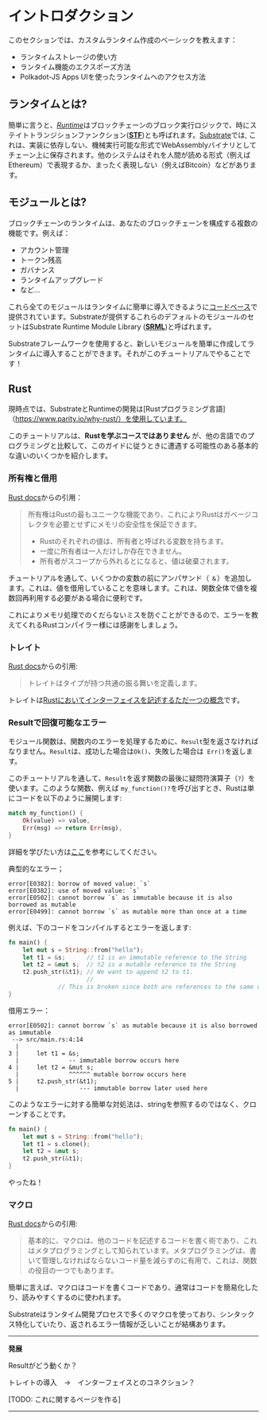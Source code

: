イントロダクション
===

このセクションでは、カスタムランタイム作成のベーシックを教えます：

- ランタイムストレージの使い方
- ランタイム機能のエクスポーズ方法
- Polkadot-JS Apps UIを使ったランタイムへのアクセス方法

## ランタイムとは?

簡単に言うと、[*Runtime*](https://docs.substrate.dev/docs/glossary#section-runtime)はブロックチェーンのブロック実行ロジックで、時にステイトトランジションファンクション([**STF**](https://docs.substrate.dev/docs/glossary#section-stf-state-transition-function-))とも呼ばれます。[Substrate](https://docs.substrate.dev/docs/glossary#section-substrate)では, これは、実装に依存しない、機械実行可能な形式でWebAssemblyバイナリとしてチェーン上に保存されます。他のシステムはそれを人間が読める形式（例えばEthereum）で表現するか、まったく表現しない（例えばBitcoin）などがあります。

## モジュールとは?

ブロックチェーンのランタイムは、あなたのブロックチェーンを構成する複数の機能です。例えば：

- アカウント管理
- トークン残高
- ガバナンス
- ランタイムアップグレード
- など...

これら全てのモジュールはランタイムに簡単に導入できるように[コードベース](
https://github.com/paritytech/substrate/tree/master/srml)で提供されています。Substrateが提供するこれらのデフォルトのモジュールのセットはSubstrate Runtime Module Library ([**SRML**](https://docs.substrate.dev/docs/glossary#section-srml-substrate-runtime-module-library-))と呼ばれます。

Substrateフレームワークを使用すると、新しいモジュールを簡単に作成してランタイムに導入することができます。それがこのチュートリアルでやることです！

## Rust

現時点では、SubstrateとRuntimeの開発は[Rustプログラミング言語]（https://www.parity.io/why-rust/）を使用しています。

このチュートリアルは、**Rustを学ぶコースではありません** が、他の言語でのプログラミングと比較して、このガイドに従うときに遭遇する可能性のある基本的な違いのいくつかを紹介します。

### 所有権と借用

[Rust docs](https://doc.rust-lang.org/book/ownership.html)からの引用：

>所有権はRustの最もユニークな機能であり、これによりRustはガベージコレクタを必要とせずにメモリの安全性を保証できます。
>
>  - Rustのそれぞれの値は、所有者と呼ばれる変数を持ちます。
>  - 一度に所有者は一人だけしか存在できません。
>  - 所有者がスコープから外れるとになると、値は破棄されます。

チュートリアルを通して、いくつかの変数の前にアンパサンド（ `＆`）を追加します。これは、値を借用していることを意味します。これは、関数全体で値を複数回再利用する必要がある場合に便利です。

これによりメモリ処理でのくだらないミスを防ぐことができるので、エラーを教えてくれるRustコンパイラー様には感謝をしましょう。

### トレイト

[Rust docs](https://doc.rust-lang.org/book/traits.html)からの引用:
> トレイトはタイプが持つ共通の振る舞いを定義します。

トレイトは[Rustにおいてインターフェイスを記述するただ一つの概念](https://blog.rust-lang.org/2015/05/11/traits.html)です。

### Resultで回復可能なエラー

モジュール関数は、関数内のエラーを処理するために、`Result`型を返さなければなりません。`Result`は、成功した場合は` Ok() `、失敗した場合は` Err()`を返します。

このチュートリアルを通して、`Result`を返す関数の最後に疑問符演算子（`?`）を使います。このような関数、例えば `my_function()?`を呼び出すとき、Rustは単にコードを以下のように展開します:

```rust
match my_function() {
    Ok(value) => value,
    Err(msg) => return Err(msg),
}
```

詳細を学びたい方は[ここ](https://doc.rust-jp.rs/book/second-edition/ch09-02-recoverable-errors-with-result.html)を参考にしてください。

典型的なエラー；

```
error[E0382]: borrow of moved value: `s`
error[E0382]: use of moved value: `s`
error[E0502]: cannot borrow `s` as immutable because it is also borrowed as mutable
error[E0499]: cannot borrow `s` as mutable more than once at a time
```

例えば、下のコードをコンパイルするとエラーを返します:

```rust
fn main() {
    let mut s = String::from("hello");
    let t1 = &s;      // t1 is an immutable reference to the String
    let t2 = &mut s;  // t2 is a mutable reference to the String
    t2.push_str(&t1); // We want to append t2 to t1.
                      //
		      // This is broken since both are references to the same underlying string.
}
```

借用エラー：

```
error[E0502]: cannot borrow `s` as mutable because it is also borrowed as immutable
 --> src/main.rs:4:14
  |
3 |     let t1 = &s;
  |              -- immutable borrow occurs here
4 |     let t2 = &mut s;
  |              ^^^^^^ mutable borrow occurs here
5 |     t2.push_str(&t1);
  |                 --- immutable borrow later used here
```

このようなエラーに対する簡単な対処法は、stringを参照するのではなく、クローンすることです。

```rust
fn main() {
    let mut s = String::from("hello");
    let t1 = s.clone();
    let t2 = &mut s;
    t2.push_str(&t1);
}
```

やったね！

### マクロ

[Rust docs](https://doc.rust-jp.rs/book/second-edition/appendix-04-macros.html)からの引用:

> 基本的に、マクロは、他のコードを記述するコードを書く術であり、これはメタプログラミングとして知られています。メタプログラミングは、書いて管理しなければならないコード量を減らすのに有用で、これは、関数の役目の一つでもあります。

簡単に言えば、マクロはコードを書くコードであり、通常はコードを簡易化したり、読みやすくするのに使われます。

Substrateはランタイム開発プロセスで多くのマクロを使っており、シンタックス特化していたり、返されるエラー情報が乏しいことが結構あります。

---
**発展**

 Resultがどう動くか？

 トレイトの導入　→　インターフェイスとのコネクション？

[TODO: これに関するページを作る]

---
